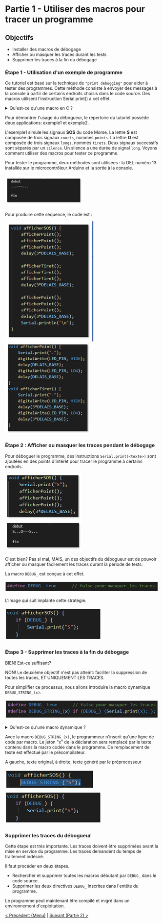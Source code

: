 # Partie 1 - Utiliser des macros pour tracer un programme

## Objectifs

- Installer des macros de débogage
- Afficher ou masquer les traces durant les tests
- Supprimer les traces à la fin du débogage

### Étape 1 - Utilisation d'un exemple de programme

Ce tutoriel est basé sur la technique de `"print debugging"` pour aider à tester des programmes. Cette méthode consiste à envoyer des messages à la console à partir de certains endroits choisis dans le code source. Des macros utilisent l'instruction Serial.print() à cet effet.

<details>
    <summary>Qu'est-ce qu'une macro en C ?</summary>

Voir https://www.programiz.com/c-programming/c-preprocessor-macros

</details>

Pour démontrer l'usage du débogueur, le répertoire du tutoriel possède deux applications: exemple1 et exemple2.

L'exemple1 simule les signaux **SOS** du code Morse. La lettre **S** est composée de trois signaux `courts`, nommés `points`. La lettre **O** est composée de trois signaux `longs`, nommés `tirets`. Deux signaux successifs sont séparés par un `silence`. Un silence a une durée de signal `long`. Voyons comment utiliser des macros pour tester ce programme.

Pour tester le programme, deux méthodes sont utilisées : la DEL numéro 13 installée sur le microcontrôleur Arduino et la sortie à la console.

![Code Morse de sortie](img/SoriteAffichageSOS.png)

Pour produire cette séquence, le code est :

![](img/afficherSOS.png) ![](img/afficherPointTiret.png)

### Étape 2 : Afficher ou masquer les traces pendant le débogage

Pour déboguer le programme, des instructions `Serial.print(<texte>)` sont ajoutées en des points d'intérêt pour tracer le programme à certains endroits.

![S](img/afficherS.png) ![S](img/SortieAffichageSOS_2.png)

C'est bien? Pas si mal, MAIS, un des objectifs du débogueur est de pouvoir afficher ou masquer facilement les traces durant la période de tests.

La macro  `DEBUG_` est conçue à cet effet.

![S](img/DEBUG_base.png)

L'image qui suit implante cette stratégie.

![S](img/afficherS_2.png)

### Étape 3 - Supprimer les traces à la fin du débogage

BIEN! Est-ce suffisant?

NON! Le deuxième objectif n'est pas atteint: faciliter la suppression de toutes les traces, ET UNIQUEMENT LES TRACES.

Pour simplifier ce processus, nous allons introduire la macro dynamique `DEBUG_STRING_(x)`.

![S](img/MacroDEBUG.png)

<details>
    <summary>Qu'est-ce qu'une macro dynamique ?</summary>

Une macro dynamique est aussi appelée "pseudo-fonction".
C'est une macro déclarée avec un ou des paramètres spécifiés entre parenthèses. Le précompilateur substitut les paramètres par le texte codé par le programmeur dans le code source.

</details>

Avec la macro `DEBUG_STRING_(x)`, le programmeur n'inscrit qu'une ligne de code par macro. Le jeton "x" de la déclaration sera remplacé par le texte contenu dans la macro codée dans le programme. Ce remplacement de texte est effectué par le précompilateur.

A gauche, texte original, à droite, texte généré par le préprocesseur

![S3](img/afficherS_3.png) ![S2](img/afficherS_2.png)

### Supprimer les traces du débogueur

Cette étape est très importante. Les traces doivent être supprimées avant la mise en service du programme. Les traces demandent du temps de traitement indésiré.

Il faut procéder en deux étapes.

- Rechercher et supprimer toutes les macros débutant par `DEBUG_` dans le code source.
- Supprimer les deux directives `DEBUG_` inscrites dans l'entête du programme.

Le programme peut maintenant être compilé et migré dans un environnement d'exploitation.

[< Précédent (Menu)](./README.md) | [Suivant (Partie 2) >](./debug_partie2.md)
